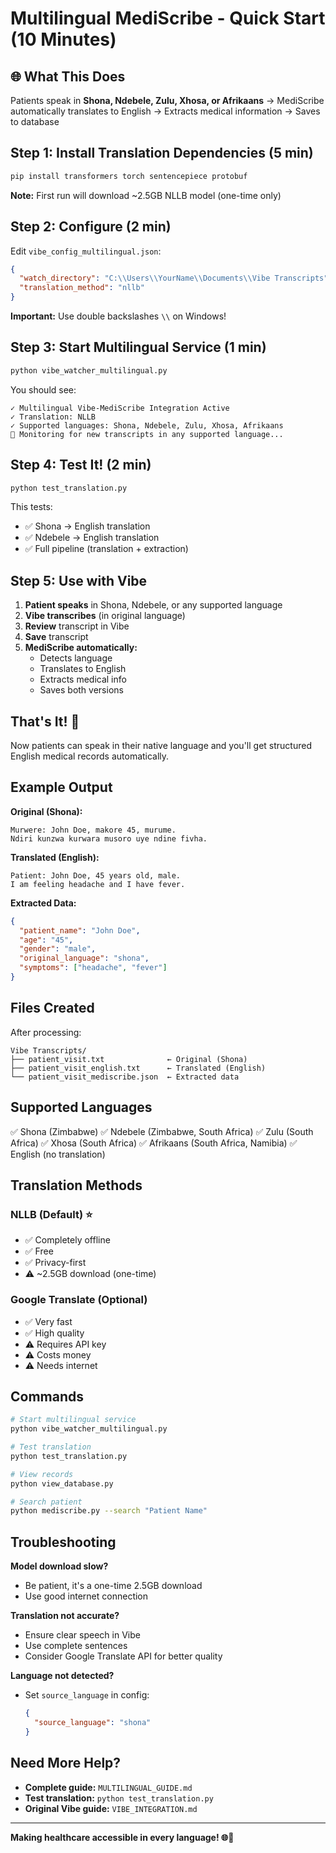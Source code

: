 # Multilingual MediScribe - Quick Start (10 Minutes)

## 🌐 What This Does

Patients speak in **Shona, Ndebele, Zulu, Xhosa, or Afrikaans** → MediScribe automatically translates to English → Extracts medical information → Saves to database

## Step 1: Install Translation Dependencies (5 min)

```bash
pip install transformers torch sentencepiece protobuf
```

**Note:** First run will download ~2.5GB NLLB model (one-time only)

## Step 2: Configure (2 min)

Edit `vibe_config_multilingual.json`:

```json
{
  "watch_directory": "C:\\Users\\YourName\\Documents\\Vibe Transcripts",
  "translation_method": "nllb"
}
```

**Important:** Use double backslashes `\\` on Windows!

## Step 3: Start Multilingual Service (1 min)

```bash
python vibe_watcher_multilingual.py
```

You should see:

```
✓ Multilingual Vibe-MediScribe Integration Active
✓ Translation: NLLB
✓ Supported languages: Shona, Ndebele, Zulu, Xhosa, Afrikaans
👀 Monitoring for new transcripts in any supported language...
```

## Step 4: Test It! (2 min)

```bash
python test_translation.py
```

This tests:

- ✅ Shona → English translation
- ✅ Ndebele → English translation
- ✅ Full pipeline (translation + extraction)

## Step 5: Use with Vibe

1. **Patient speaks** in Shona, Ndebele, or any supported language
2. **Vibe transcribes** (in original language)
3. **Review** transcript in Vibe
4. **Save** transcript
5. **MediScribe automatically:**
   - Detects language
   - Translates to English
   - Extracts medical info
   - Saves both versions

## That's It! 🎉

Now patients can speak in their native language and you'll get structured English medical records automatically.

## Example Output

**Original (Shona):**

```
Murwere: John Doe, makore 45, murume.
Ndiri kunzwa kurwara musoro uye ndine fivha.
```

**Translated (English):**

```
Patient: John Doe, 45 years old, male.
I am feeling headache and I have fever.
```

**Extracted Data:**

```json
{
  "patient_name": "John Doe",
  "age": "45",
  "gender": "male",
  "original_language": "shona",
  "symptoms": ["headache", "fever"]
}
```

## Files Created

After processing:

```
Vibe Transcripts/
├── patient_visit.txt              ← Original (Shona)
├── patient_visit_english.txt      ← Translated (English)
└── patient_visit_mediscribe.json  ← Extracted data
```

## Supported Languages

✅ Shona (Zimbabwe)
✅ Ndebele (Zimbabwe, South Africa)
✅ Zulu (South Africa)
✅ Xhosa (South Africa)
✅ Afrikaans (South Africa, Namibia)
✅ English (no translation)

## Translation Methods

### NLLB (Default) ⭐

- ✅ Completely offline
- ✅ Free
- ✅ Privacy-first
- ⚠️ ~2.5GB download (one-time)

### Google Translate (Optional)

- ✅ Very fast
- ✅ High quality
- ⚠️ Requires API key
- ⚠️ Costs money
- ⚠️ Needs internet

## Commands

```bash
# Start multilingual service
python vibe_watcher_multilingual.py

# Test translation
python test_translation.py

# View records
python view_database.py

# Search patient
python mediscribe.py --search "Patient Name"
```

## Troubleshooting

**Model download slow?**

- Be patient, it's a one-time 2.5GB download
- Use good internet connection

**Translation not accurate?**

- Ensure clear speech in Vibe
- Use complete sentences
- Consider Google Translate API for better quality

**Language not detected?**

- Set `source_language` in config:
  ```json
  {
    "source_language": "shona"
  }
  ```

## Need More Help?

- **Complete guide:** `MULTILINGUAL_GUIDE.md`
- **Test translation:** `python test_translation.py`
- **Original Vibe guide:** `VIBE_INTEGRATION.md`

---

**Making healthcare accessible in every language! 🌐🏥**
